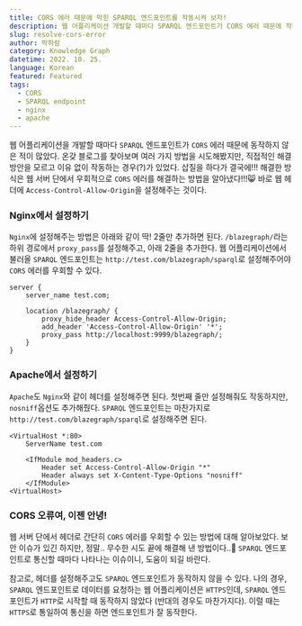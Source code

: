```yaml
---
title: CORS 에러 때문에 막힌 SPARQL 엔드포인트를 작동시켜 보자!
description: 웹 어플리케이션 개발할 때마다 SPARQL 엔드포인트가 CORS 에러 때문에 작동하지 않아 골머리를 앓았다. 여러 차례 삽질한 다음에 가장 쉽게 CORS 에러를 우회할 수 있는 방법을 알아냈다!💖
slug: resolve-cors-error
author: 박하람
category: Knowledge Graph
datetime: 2022. 10. 25.
language: Korean
featured: Featured
tags:
  - CORS
  - SPARQL endpoint
  - nginx
  - apache
---
```


웹 어플리케이션을 개발할 때마다 `SPARQL` 엔드포인트가 `CORS` 에러 때문에 동작하지 않은 적이 많았다. 온갖 블로그를 찾아보며 여러 가지 방법을 시도해봤지만, 직접적인 해결방안을 모르고 이유 없이 작동하는 경우(?)가 있었다. 삽질을 하다가 결국에!!! 해결한 방식은 웹 서버 단에서 우회적으로 `CORS` 에러를 해결하는 방법을 알아냈다!!!😸 바로 웹 헤더에 `Access-Control-Allow-Origin`을 설정해주는 것이다.

### Nginx에서 설정하기

`Nginx`에 설정해주는 방법은 아래와 같이 딱! 2줄만 추가하면 된다. `/blazegraph/`라는 하위 경로에서 `proxy_pass`를 설정해주고, 아래 2줄을 추가한다. 웹 어플리케이션에서 불러올 `SPARQL` 엔드포인트는 `http://test.com/blazegraph/sparql`로 설정해주어야 `CORS` 에러를 우회할 수 있다.

```nginx
server {
    server_name test.com;

    location /blazegraph/ {
        proxy_hide_header Access-Control-Allow-Origin;
        add_header 'Access-Control-Allow-Origin' '*';
        proxy_pass http://localhost:9999/blazegraph/;
    }
}
```

### Apache에서 설정하기

`Apache`도 `Nginx`와 같이 헤더를 설정해주면 된다. 첫번째 줄만 설정해줘도 작동하지만, `nosniff`옵션도 추가해줬다. `SPARQL` 엔드포인트는 마찬가지로 `http://test.com/blazegraph/sparql`로 설정해주면 된다.

```apacheconf
<VirtualHost *:80>
    ServerName test.com

    <IfModule mod_headers.c>
        Header set Access-Control-Allow-Origin "*"
        Header always set X-Content-Type-Options "nosniff"
    </IfModule>
<VirtualHost>
```

### CORS 오류여, 이젠 안녕!

웹 서버 단에서 헤더로 간단히 `CORS` 에러를 우회할 수 있는 방법에 대해 알아보았다. 보안 이슈가 있긴 하지만, 정말.. 무수한 시도 끝에 해결해 낸 방법이다..🥲 `SPARQL` 엔드포인트로 통신할 때마다 나타나는 이슈이니, 도움이 되길 바란다.

참고로, 헤더를 설정해주고도 `SPARQL` 엔드포인트가 동작하지 않을 수 있다. 나의 경우, `SPARQL` 엔드포인트로 데이터를 요청하는 웹 어플리케이션은 `HTTPS`인데, `SPARQL` 엔드포인트가 `HTTP`로 시작할 때 동작하지 않았다 (반대의 경우도 마찬가지다). 이럴 때는 `HTTPS`로 통일하여 통신을 하면 엔드포인트가 잘 동작한다.
